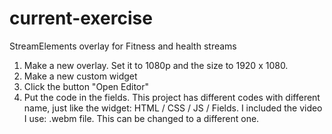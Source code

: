 # current-exercise
StreamElements overlay for Fitness and health streams

1. Make a new overlay. Set it to 1080p and the size to 1920 x 1080.
2. Make a new custom widget
3. Click the button "Open Editor"
4. Put the code in the fields. This project has different codes with different name, just like the widget: HTML / CSS / JS / Fields.
I included the video I use: .webm file. This can be changed to a different one.
